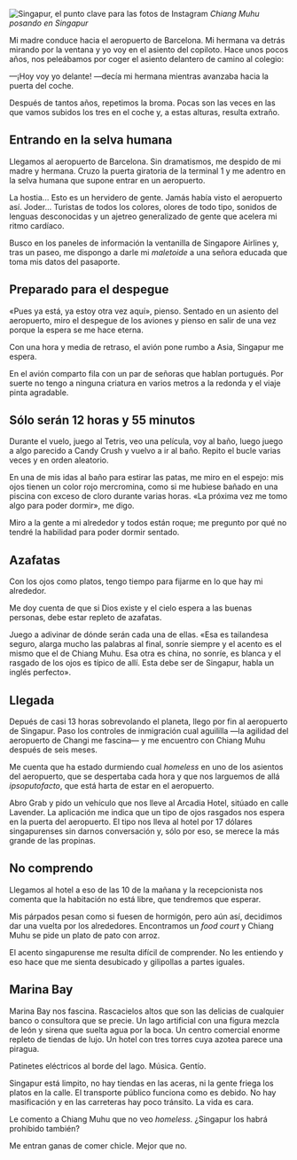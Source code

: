![Singapur, el punto clave para las fotos de Instagram](https://lh3.googleusercontent.com/bSOJ4PKzS7qwSDklmP6q7j1rNWtG6Ppkg6S2-zT1HuLdu3CRl8rTpC7mVf9tD0dw65V2s0c10j_l4DorvfSFyzr6aF0-1OvwLDsRX7zSSkrJU0HKg8oAsqr8dnsq_r5ZCMCtI1D5Xn5FOnHaPO3iMBuLOKvWUrutXs0eIntA-6loxOe-RNqk6EgKGrfFXMrOtqmXtmae5NcMiI7KqktN8HfjMo1rXTWsR1AIsitMJKSMQ0WZGbvJ5esKgNr0j4YyQdK-ZFy7jvdKFx74kAT5n9Z9TOUUULMmowPmoS9uC3IeJGO0Zn9nl2O6bYU0_fnQ-_i_jWO42zkQMR-bEc3wvSv0jEKW0eAiCTwjYwZaC9LrwIWU3E8iADFG2ekyOytqyVXIsXnZOSq3QveSvXxGSrHQoLwcofMmwK0hi8AD0ZXis1tIDZda53MHhNvJZUGLwSMZNom6tkCEO7v-uPiU9TMDTcHh09d1YK7NE-hkZJhb0xnAH5xEkT6jEatkXaLgIPhryVg6mPwx7CFn1DSIqMFoyPmt0zzBEgN8Ec2LwGtR_gZuqk0YRamudma3CUgIFm1HJHXoxISXOWGBYCs0r-KZW7el9MJowf6MFglpWgkN9hkfebtWRgo4jozjZysYHs8XYVqwsohLkkOLmizfIRpU0CwyUtaT3kHDcQ5Rp0a62TJHnO2MQvcijN6VY7PEi6MKWAnrBTq9MVgb6HjPl6Kusg=w616-h821-no)
*Chiang Muhu posando en Singapur*

Mi madre conduce hacia el aeropuerto de Barcelona. Mi hermana va detrás mirando por la ventana y yo voy en el asiento del copiloto. Hace unos pocos años, nos peleábamos por coger el asiento delantero de camino al colegio:

—¡Hoy voy yo delante! —decía mi hermana mientras avanzaba hacia la puerta del coche.

Después de tantos años, repetimos la broma. Pocas son las veces en las que vamos subidos los tres en el coche y, a estas alturas, resulta extraño.

## Entrando en la selva humana

Llegamos al aeropuerto de Barcelona. Sin dramatismos, me despido de mi madre y hermana. Cruzo la puerta giratoria de la terminal 1 y me adentro en la selva humana que supone entrar en un aeropuerto.

La hostia... Esto es un hervidero de gente. Jamás había visto el aeropuerto así. Joder... Turistas de todos los colores, olores de todo tipo, sonidos de lenguas desconocidas y un ajetreo generalizado de gente que acelera mi ritmo cardíaco.

Busco en los paneles de información la ventanilla de Singapore Airlines y, tras un paseo, me dispongo a darle mi *maletoide* a una señora educada que toma mis datos del pasaporte. 

## Preparado para el despegue

«Pues ya está, ya estoy otra vez aquí», pienso. Sentado en un asiento del aeropuerto, miro el despegue de los aviones y pienso en salir de una vez porque la espera se me hace eterna.

Con una hora y media de retraso, el avión pone rumbo a Asia, Singapur me espera.

En el avión comparto fila con un par de señoras que hablan portugués. Por suerte no tengo a ninguna criatura en varios metros a la redonda y el viaje pinta agradable.

## Sólo serán 12 horas y 55 minutos

Durante el vuelo, juego al Tetris, veo una película, voy al baño, luego juego a algo parecido a Candy Crush y vuelvo a ir al baño. Repito el bucle varias veces y en orden aleatorio. 

En una de mis idas al baño para estirar las patas, me miro en el espejo: mis ojos tienen un color rojo mercromina, como si me hubiese bañado en una piscina con exceso de cloro durante varias horas. «La próxima vez me tomo algo para poder dormir», me digo.

Miro a la gente a mi alrededor y todos están roque; me pregunto por qué no tendré la habilidad para poder dormir sentado.

## Azafatas

Con los ojos como platos, tengo tiempo para fijarme en lo que hay mi alrededor. 

Me doy cuenta de que si Dios existe y el cielo espera a las buenas personas, debe estar repleto de azafatas. 

Juego a adivinar de dónde serán cada una de ellas. «Esa es tailandesa seguro, alarga mucho las palabras al final, sonríe siempre y el acento es el mismo que el de Chiang Muhu. Esa otra es china, no sonríe, es blanca y el rasgado de los ojos es típico de allí. Esta debe ser de Singapur, habla un inglés perfecto».

## Llegada

Depués de casi 13 horas sobrevolando el planeta, llego por fin al aeropuerto de Singapur. Paso los controles de inmigración cual aguililla —la agilidad del aeropuerto de Changi me fascina— y me encuentro con Chiang Muhu después de seis meses.

Me cuenta que ha estado durmiendo cual *homeless* en uno de los asientos del aeropuerto, que se despertaba cada hora y que nos larguemos de allá *ipsoputofacto*, que está harta de estar en el aeropuerto.

Abro Grab y pido un vehículo que nos lleve al Arcadia Hotel, sitúado en calle Lavender. La aplicación me indica que un tipo de ojos rasgados nos espera en la puerta del aeropuerto. El tipo nos lleva al hotel por 17 dólares singapurenses sin darnos conversación y, sólo por eso, se merece la más grande de las propinas.

## No comprendo

Llegamos al hotel a eso de las 10 de la mañana y la recepcionista nos comenta que la habitación no está libre, que tendremos que esperar.

Mis párpados pesan como si fuesen de hormigón, pero aún así, decidimos dar una vuelta por los alrededores. Encontramos un *food court* y Chiang Muhu se pide un plato de pato con arroz.

El acento singapurense me resulta difícil de comprender. No les entiendo y eso hace que me sienta desubicado y gilipollas a partes iguales. 

## Marina Bay 

Marina Bay nos fascina. Rascacielos altos que son las delicias de cualquier banco o consultora que se precie. Un lago artificial con una figura mezcla de león y sirena que suelta agua por la boca. Un centro comercial enorme repleto de tiendas de lujo. Un hotel con tres torres cuya azotea parece una piragua. 

Patinetes eléctricos al borde del lago. Música. Gentío.

Singapur está limpito, no hay tiendas en las aceras, ni la gente friega los platos en la calle. El transporte público funciona como es debido. No hay masificación y en las carreteras hay poco tránsito. La vida es cara. 

Le comento a Chiang Muhu que no veo *homeless*. ¿Singapur los habrá prohibido también?

Me entran ganas de comer chicle. Mejor que no. 

